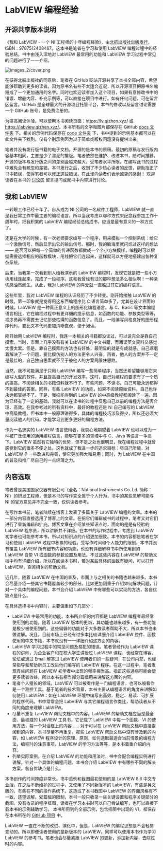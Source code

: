# LabVIEW 编程经验

## 开源共享版本说明

《我和 LabVIEW - 一个 NI 工程师的十年编程经验》，由[北航出版社出版发行](http://service.buaapress.com.cn/mzs/book/detail/id/2624)，ISBN：9787512408487。这本书是笔者在学习和使用 LabVIEW 编程过程中的经验总结。书中由浅入深地对 LabVIEW 最常用的功能和 LabVIEW 学习过程中常见的问题进行了一一介绍。

![images_2/cover.png](images_2/cover.png "原书封面")

在征得北航出版社的同意后，笔者在 GitHub 网站开源共享了本书全部内容，希望能够帮助到更多的读者。因为原书名有些不太适合近况，所以开源项目把原书名缩短成了一个更加通用的名字。同时也欢迎读者加入这个项目，如果有意修改书中的错误、增删内容、补充示例等，可以直接在项目中进行。如有任何问题，可在留言区留言。GitHub 是全球最大的开源项目托管平台，本书的修改以及留言讨论需要一个 GitHub 账号，是免费注册的。

为提高阅读体验，可以使用本书阅读页面：<https://lv.qizhen.xyz/> 或 <https://labview.qizhen.xyz/>。本书所有的文字和图片都保存在 GitHub [docs 文件夹](https://github.com/ruanqizhen/labview_book/tree/main/docs) 下。相关的示例代码保存在 [code 文件夹](https://github.com/ruanqizhen/labview_book/tree/main/code) 下，书中提到的示例基本都可以在此文件夹下找到，仅有个别示例因为过于简单或版权问题没有提供出来。

笔者并没有发行版书籍的电子文档，开源的是本书的原稿。最初的原稿与发行版内容基本相同，主要是少了漂亮的排版。笔者依然在维护、改进本书，随时间推移，开源的版本与发行版之间的差别会越来越大。受笔者水平所限，在编写此书的过程中难免会有疏忽和差错。本书发行之后，收到了不少热心读者的反馈，帮助指正了书中错误，使得笔者可以修正这些错误。在此谨向读者们表示诚挚的感谢！
欢迎读者在本书的 [讨论区](https://github.com/ruanqizhen/labview_book/discussions) 留言提问或就书中内容进行讨论。

## 我和 LabVIEW

一转眼工作已经十年了。自从成为 NI 公司的一名软件工程师，LabVIEW 就一直是我日常工作中最主要的编程语言。所以当我考虑以哪种方式来纪念我参加工作十周年时，把我积累的 LabVIEW 编程经验总结成书，应当是最有意义的一种方式了。

还是在大学的时候，有一次老师要求编写一个程序，用来模拟一个控制系统：给它一个激励信号，然后显示出它的输出信号。那时，我的脑海里就闪烁过这样的想法 —— 是否可以把每一个简单的传递函数都做成一个个小方块模样，编程时可以根据需要选择相应的函数模块，用线把它们连起来，这样就可以方便地搭建出各种复杂系统。

后来，当我第一次看到别人给我演示的 LabVIEW 编程时，发现它就是把一些小方块用线连起来，完成了一段程序。这和我曾经有过的那种想法多么相似啊！一种亲切感油然而生。从此，我对 LabVIEW 的喜爱就一直胜过其它的编程语言。

这些年里，我对 LabVIEW 编程的认识经历了不少转变。刚开始接触 LabVIEW 的时候，第一印象就是觉得用这东西编程序比 C 语言简单多了，尤其在设计界面的时候。LabVIEW 是一种真正意义上的图形化编程语言。与 C、Basic 等文本编程语言相比，它在编程过程中有更详细的提示信息，如函数的功能、参数类型等等，程序员再不需要去记忆那些枯燥的函数信息了。而且，一段编写风格良好的图形程序代码，要比文本代码更加清晰直观，便于阅读。

刚开始用 LabVIEW 编程时，我连一本相关的书籍都没读过，可以说完全是靠自己摸索。当时，市面上几乎没有有关 LabVIEW 的中文书籍，而阅读英文资料又感觉太慢太累。但是，靠自己摸索的方法也有好处，最明显的就是有成就感。自己琢磨着解决了一个问题，要比模仿别人的方法更令人兴奋。再者，他人的方案并不一定是最佳的，自己独自思索就不至于被他人的方案局限住思路。

当然，我不可能满足于只用 LabVIEW 编写一些简单程序，当然还希望能够用它来编写大型的软件，并且提高自己的开发效率。这时，自己对编程的要求有了一个质的提高，不阅读相关的书籍资料就不行了。有些问题，不读书，自己可能永远都得不到最佳的答案。同样，有些 LabVIEW 的功能，如果不阅读原始资料，自己也许永远都掌握不了。于是，我把能得到的 LabVIEW 的中高级教程都阅读了一遍。因为已经有了一定的基础，我就可以在读书的过程中反思自己以前的编程方法是否合理、高效。在我参考过的所有资料中，最好的教程还是 NI 自己编写的 LabVIEW 中高级教程。但书本中一般原理讲得多，具体的编程技巧涉及得少，所以还必须大量阅读他人的代码，才能学习到更多更好的编程方法。

作为一名忠实的 LabVIEW 语言使用者，我衷心地期望着 LabVIEW 也可以成为一种被广泛使用的通用编程语言，能够在更多的领域中与 C、Java 等语言一争高下。LabVIEW 虽然有它独特的优势，但不足之处也很明显，我在编程过程中就曾感觉到它的很多不便之处。这也就成了我进一步的追求目标：尽自己所能，对 LabVIEW 作一些改进和完善，使它更加强大和易用；同时，为 LabVIEW 在中国的普及和推广尽自己的一点绵薄之力。



## 内容选取
笔者曾是美国国家仪器有限公司（全名：National Instruments Co. Ld. 简称：NI）的研发工程师，但是本书的写作完全属于个人行为，书中的某些见解可能与 NI 的官方意见并不完全一致，仅供读者参考。

在写作本书前，笔者陆续在博客上发表了多篇关于 LabVIEW 编程的文章。本书的一部分内容直接选用了博客上的文章。在把它们编辑成书的过程中，笔者又对它们进行了重新编辑和扩充。博客文章在介绍某些知识点时，面向的是是有经验的 LabVIEW 程序员，所以讲解并不详细。在本书的写作过程中，考虑到 LabVIEW 初学者也可能参考本书，所以对知识点的介绍更加细致。本书的内容都是笔者在学习和使用 LabVIEW 过程中积累的经验。受写作时间和个人能力的限制，本书并没有覆盖 LabVIEW 所有细节内容和功能，也没有详细解释书中所使用到的 LabVIEW 自带 VI 或函数的参数设置及用法。不过这些内容在 LabVIEW 的帮助文档中均有详细介绍，所以在阅读本书时，若对某些具体的函数有疑问，可以打开 LabVIEW，查阅相关的帮助文档。

近几年，随着 LabVIEW 在中国的普及，市面上与之相关的书籍也越来越多。本书会尽量介绍一些其它书籍覆盖较少的部分。比如更加侧重于介绍如何解决问题，针对一个具体的编程问题，本书会介绍 LabVIEW 中有哪些可以实现的方法，各自优缺点是什么。

在具体选择书中内容时，主要偏重如下几部分：

* LabVIEW 中最常用的功能。本书所介绍的内容都是 LabVIEW 编程者最经常使用到的功能。随着 LabVIEW 版本的更新，其功能也越来越多，有一些功能是极少被使用到的。这些偏僻的功能对于大多数读者帮助不大，所以本书也未做讲解。况且，目前市场上已经有过多本比较详细介绍 LabVIEW 控件、函数使用的中文书籍，本书就没有一一详细介绍这方面的内容。
* LabVIEW 学习过程中的常见问题及易犯的错误。笔者曾经作为 LabVIEW 课程的讲师，为企业客户和在校大学生讲授过 LabVIEW 课程，也经常在博客、论坛或通过 Email 解答过 LabVIEW 使用者们的一些疑问，在公司内部，也经常指导和帮助新员工改进他们编写的 LabVIEW 程序。在这一过程中，笔者发现有些问题在 LabVIEW 初学者中出现的频率相当高。指正这些通病可能会使更多读者收益，所以本书有相当部分篇幅用来讲解这方面的内容。
* 笔者个人擅长的领域。LabVIEW 可以被看作是一门编程语言，也可以被看作是一个测控工具。基于笔者的技术背景，本书主要从编程语言的角度来讲解如何使用 LabVIEW：如在 LabVIEW 环境中编写出高效、稳定、易读、可扩展的程序代码。书中常常会把 LabVIEW 与其它编程语言作类比，帮助读者从不同的角度来理解 LabVIEW。
* 尽量不重复 LabVIEW 帮助文档中的内容。LabVIEW 的帮助文档应当是最全面、最权威的 LabVIEW 工具书，它记载了 LabVIEW 中每一个函数、VI 的使用方法，每一个对话框上的内容…… 对于可以在 LabVIEW 帮助文档中直接查阅到的内容，本书尽量不再重复。那些 LabVIEW 帮助文档中没有涉及到的内容，如 LabVIEW 程序设计的原理、原则，如何选取最适合当前情景的编程方法，编程时的注意事项，LabVIEW 的学习方法等等，是本书着重介绍的内容。
* 列举实际案例。在介绍 LabVIEW 的功能和用法时，书中会配合编程实例进行讲解。针对一个具体的编程问题，本书会介绍 LabVIEW 中有哪些不同的解决方案，各自优缺点是什么。

本书创作的时间跨度非常长。书中范例和截图最初使用的是 LabVIEW 8.6 中文专业版，在之后不断维护的过程中，又使用了不同新版本的 LabVIEW，有些是英文版的，有些在不同的操作系统下。这造成了本书截图中 LabVIEW 的界面风格有不一致，还望谅解。受篇幅的限制，本书一般只收录一些关键设置和程序关键部分的截图。没有收录的程序框图，读者在学习本书时可以自己尝试编写，也可以直接下载本书的示例辅助学习。
本书所用到的全部示例，包含插图中出现的 VI，都保存在本书所在的 [GitHub 项目](https://github.com/ruanqizhen/labview_book/tree/main/code) 中。

LabVIEW 一直在不断的改进、演化中，但是，LabVIEW 的编程思想是不会轻易变动的。所以即便读者使用的是新版本的 LabVIEW，同样可以使用本书作为学习 LabVIEW 的参考书。笔者也会尽量紧跟 LabVIEW 的更新，添加新内容，去除过时的内容。
